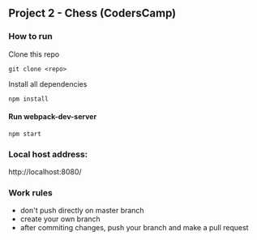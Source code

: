 ## Project 2 - Chess (CodersCamp)

### How to run

Clone this repo

```
git clone <repo>
```

Install all dependencies

```
npm install
```

#### Run webpack-dev-server

```
npm start
```

### Local host address:

http://localhost:8080/

### Work rules

- don't push directly on master branch
- create your own branch
- after commiting changes, push your branch and make a pull request
